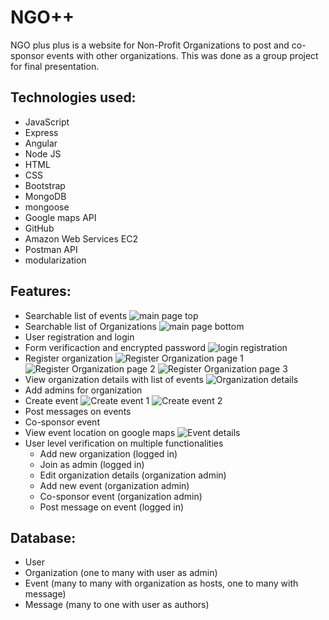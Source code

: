 # NGO++
NGO plus plus is a website for Non-Profit Organizations to post and co-sponsor events with other organizations. This was done as a group project for final presentation. 

## Technologies used:
- JavaScript
- Express
- Angular
- Node JS
- HTML
- CSS
- Bootstrap
- MongoDB
- mongoose
- Google maps API
- GitHub
- Amazon Web Services EC2
- Postman API
- modularization

## Features:
- Searchable list of events
![main page top](Screenshots/main1.png)
- Searchable list of Organizations
![main page bottom](Screenshots/main2.png)
- User registration and login
- Form verificaction and encrypted password
![login registration](Screenshots/LoginReg.png)
- Register organization
![Register Organization page 1](Screenshots/RegisterOrg1.png)
![Register Organization page 2](Screenshots/RegisterOrg2.png)
![Register Organization page 3](Screenshots/RegisterOrg3.png)
- View organization details with list of events
![Organization details](Screenshots/OrgDetails.png)
- Add admins for organization
- Create event 
![Create event 1](Screenshots/CreateEvent1.png)
![Create event 2](Screenshots/CreateEvent2.png)
- Post messages on events 
- Co-sponsor event
- View event location on google maps
![Event details](Screenshots/EventDetails.png)
- User level verification on multiple functionalities
    - Add new organization (logged in)
    - Join as admin (logged in)
    - Edit organization details (organization admin)
    - Add new event (organization admin)
    - Co-sponsor event (organization admin)
    - Post message on event (logged in) 


## Database:
- User 
- Organization (one to many with user as admin)
- Event (many to many with organization as hosts, one to many with message)
- Message (many to one with user as authors)